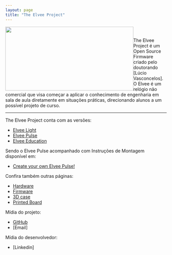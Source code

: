 ```yaml
---
layout: page
title: "The Elvee Project"
---
```

<img style="float: left;" src="/Fotos/logo1.png" height = 200px width = 400px>
<br/><br/>
The Elvee Project é um Open Source Firmware criado pelo doutorando [Lúcio Vasconcelos]. <br/>
O Elvee é um relógio não comercial que visa começar a aplicar o conhecimento de engenharia em sala de aula diretamente em situações práticas, direcionando alunos a um possível projeto de curso.

------

The Elvee Project conta com as versões:
*  [Elvee Light](https://sampaioleticia.github.io/elvee_light/)
*  [Elvee Pulse](https://sampaioleticia.github.io/elvee_pulse/)
*  [Elvee Education](https://sampaioleticia.github.io/elvee_education/)

Sendo o Elvee Pulse acompanhado com Instruções de Montagem disponível em:
* [Create your own Elvee Pulse!](https://sampaioleticia.github.io/create_your_own/)

Confira também outras páginas:
* [Hardware](https://sampaioleticia.github.io/hardware/)
* [Firmware](https://sampaioleticia.github.io/firmware/)
* [3D case](https://sampaioleticia.github.io/3D_case/)
* [Printed Board](https://sampaioleticia.github.io/printed_board/)

Mídia do projeto:
* [GitHub](https://github.com/ElveePulse)
* [Email]

Mídia do desenvolvedor:
* [Linkedin]
